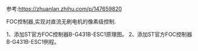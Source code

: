 参考:https://zhuanlan.zhihu.com/p/147659820

FOC控制器,实现对直流无刷电机的像素级控制.

1、添加ST官方FOC控制器B-G431B-ESC1原理图。
2、添加ST官方FOC控制器B-G431B-ESC1例程。